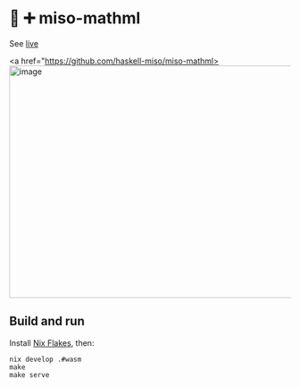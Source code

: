 # :ramen: ➕ miso-mathml

See [live](https://github.com/haskell-miso/miso-mathml)

<a href="https://github.com/haskell-miso/miso-mathml>
  <img width="779" height="416" alt="image" src="https://github.com/user-attachments/assets/470e5782-d3ef-4885-8924-8837dd21f47f" />
</a>

## Build and run

Install [Nix Flakes](https://nixos.wiki/wiki/Flakes), then:

```
nix develop .#wasm
make
make serve
```

